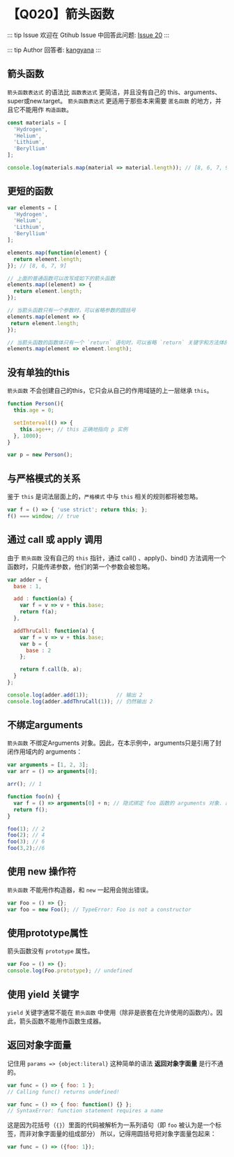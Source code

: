 # 【Q020】箭头函数


::: tip Issue
欢迎在 Gtihub Issue 中回答此问题: [Issue 20](https://github.com/kangyana/daily-question/issues/20)
:::

::: tip Author
回答者: [kangyana](https://github.com/kangyana)
:::
## 箭头函数
`箭头函数表达式` 的语法比 `函数表达式` 更简洁，并且没有自己的 this、arguments、super或new.target。
`箭头函数表达式` 更适用于那些本来需要 `匿名函数` 的地方，并且它不能用作 `构造函数`。

```javascript
const materials = [
  'Hydrogen',
  'Helium',
  'Lithium',
  'Beryllium'
];

console.log(materials.map(material => material.length)); // [8, 6, 7, 9]
```

## 更短的函数
```javascript
var elements = [
  'Hydrogen',
  'Helium',
  'Lithium',
  'Beryllium'
];

elements.map(function(element) {
  return element.length;
}); // [8, 6, 7, 9]

// 上面的普通函数可以改写成如下的箭头函数
elements.map((element) => {
  return element.length;
});

// 当箭头函数只有一个参数时，可以省略参数的圆括号
elements.map(element => {
 return element.length;
});

// 当箭头函数的函数体只有一个 `return` 语句时，可以省略 `return` 关键字和方法体的花括号
elements.map(element => element.length);
```

## 没有单独的this
`箭头函数` 不会创建自己的this，它只会从自己的作用域链的上一层继承 `this`。
```javascript
function Person(){
  this.age = 0;

  setInterval(() => {
    this.age++; // this 正确地指向 p 实例
  }, 1000);
}

var p = new Person();
```

## 与严格模式的关系
鉴于 `this` 是词法层面上的，`严格模式` 中与 `this` 相关的规则都将被忽略。
```javascript
var f = () => { 'use strict'; return this; };
f() === window; // true
```

## 通过 call 或 apply 调用
由于 `箭头函数` 没有自己的 `this` 指针，通过 call() 、apply()、bind() 方法调用一个函数时，只能传递参数，他们的第一个参数会被忽略。
```javascript
var adder = {
  base : 1,

  add : function(a) {
    var f = v => v + this.base;
    return f(a);
  },

  addThruCall: function(a) {
    var f = v => v + this.base;
    var b = {
      base : 2
    };

    return f.call(b, a);
  }
};

console.log(adder.add(1));         // 输出 2
console.log(adder.addThruCall(1)); // 仍然输出 2
```

## 不绑定arguments
`箭头函数` 不绑定Arguments 对象。因此，在本示例中，arguments只是引用了封闭作用域内的 arguments：
```javascript
var arguments = [1, 2, 3];
var arr = () => arguments[0];

arr(); // 1

function foo(n) {
  var f = () => arguments[0] + n; // 隐式绑定 foo 函数的 arguments 对象. arguments[0] 是 n，即传给 foo 函数的第一个参数
  return f();
}

foo(1); // 2
foo(2); // 4
foo(3); // 6
foo(3,2);//6
```

## 使用 new 操作符
`箭头函数` 不能用作构造器，和 `new` 一起用会抛出错误。
```javascript
var Foo = () => {};
var foo = new Foo(); // TypeError: Foo is not a constructor
```

## 使用prototype属性
箭头函数没有 `prototype` 属性。
```javascript
var Foo = () => {};
console.log(Foo.prototype); // undefined
```

## 使用 yield 关键字
`yield` 关键字通常不能在 `箭头函数` 中使用（除非是嵌套在允许使用的函数内）。因此，箭头函数不能用作函数生成器。

## 返回对象字面量
记住用 `params => {object:literal}` 这种简单的语法 **返回对象字面量** 是行不通的。
```javascript
var func = () => { foo: 1 };
// Calling func() returns undefined!

var func = () => { foo: function() {} };
// SyntaxError: function statement requires a name
```

这是因为花括号（`{}`）里面的代码被解析为一系列语句（即 `foo` 被认为是一个标签，而非对象字面量的组成部分）
所以，记得用圆括号把对象字面量包起来：

```javascript
var func = () => ({foo: 1});
```

